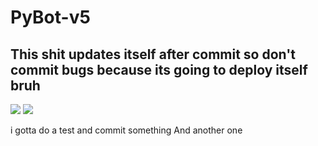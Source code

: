 # PyBot-v5
## This shit updates itself after commit so don't commit bugs because its going to deploy itself bruh
![](https://img.shields.io/discord/885976189049651200?color=blue&label=Discord)
![](https://img.shields.io/github/all-contributors/PyBot-Development/PyBot-v5)

i gotta do a test and commit something
And another one
